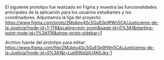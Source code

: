 El siguiente prototipo fue realizado en Figma y muestra las funcionalidades principales de la aplicación para los usuarios estudiantes y los coordinadores.
Adjuntamos la liga del proyecto:
https://www.figma.com/proto/2Mubnv4Sc5GuE0p9fWn5CA/Justicieros-de-la-Justicia?node-id=1-176&scaling=min-zoom&page-id=0%3A1&starting-point-node-id=1%3A176&show-proto-sidebar=1

Archivo fuente del prototipo para editar:
https://www.figma.com/file/2Mubnv4Sc5GuE0p9fWn5CA/Justicieros-de-la-Justicia?node-id=0%3A1&t=LukRWaQliU4K6Jks-1
